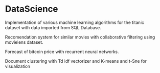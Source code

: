 # DataScience
Implementation of various machine learning algorithms for the titanic dataset with data imported from SQL Database.

Recomendation system for similar movies with  collaborative filtering using movielens dataset.

Forecast of bitcoin price with recurrent neural networks.

Document clustering with Td idf vectorizer and K-means and t-Sne for visualization
